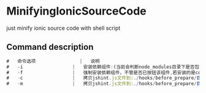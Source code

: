 # MinifyingIonicSourceCode
just minify ionic source code with shell script

## Command description
```js
#  	命令选项				|	说明
#	-i  				|	安装依赖组件:(当前会判断node_modules目录下是否包含该组件，如果包含，则不下载，否则，下载该依赖组件，区别于：-if),若安装的是cordova_uglify组件，则会自动赋予/hooks/after_prepare/uglify.js文件可执行权限
#   -f  				|	强制安装依赖组件，不管是否已按钮该组件,若安装的是cordova_uglify组件，则会自动赋予/hooks/after_prepare/uglify.js文件可执行权限
#   -c					|	拷贝jshint.js文件到:./hooks/before_prepare/目录下(该文件已存在01_jshint.js，则忽略),同时给予该文件可执行权限
#   -m  				|	拷贝jshint.js文件到:./hooks/before_prepare/目录下(该文件已存在01_jshint.js，则覆盖),同时给予该文件可执行权限
```
